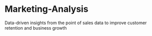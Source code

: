 # Marketing-Analysis
Data-driven insights from the point of sales data to improve customer retention and business growth
